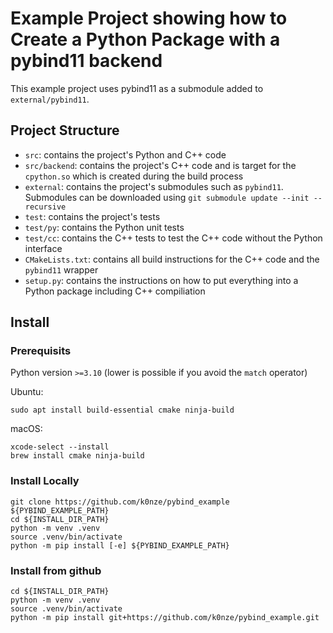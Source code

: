 # Example Project showing how to Create a Python Package with a pybind11 backend

This example project uses pybind11 as a submodule added to `external/pybind11`.

## Project Structure

* `src`: contains the project's Python and C++ code
* `src/backend`: contains the project's C++ code and is target for the `cpython.so` which is created during the build process
* `external`: contains the project's submodules such as `pybind11`. Submodules can be downloaded using `git submodule update --init --recursive`
* `test`: contains the project's tests
* `test/py`: contains the Python unit tests
* `test/cc`: contains the C++ tests to test the C++ code without the Python interface
* `CMakeLists.txt`: contains all build instructions for the C++ code and the `pybind11` wrapper
* `setup.py`: contains the instructions on how to put everything into a Python package including C++ compiliation

## Install

### Prerequisits

Python version `>=3.10` (lower is possible if you avoid the `match` operator)

Ubuntu:
```
sudo apt install build-essential cmake ninja-build
```

macOS:
```
xcode-select --install
brew install cmake ninja-build
```

### Install Locally

```
git clone https://github.com/k0nze/pybind_example ${PYBIND_EXAMPLE_PATH}
cd ${INSTALL_DIR_PATH}
python -m venv .venv
source .venv/bin/activate
python -m pip install [-e] ${PYBIND_EXAMPLE_PATH}
```

### Install from github

```
cd ${INSTALL_DIR_PATH}
python -m venv .venv
source .venv/bin/activate
python -m pip install git+https://github.com/k0nze/pybind_example.git
```
